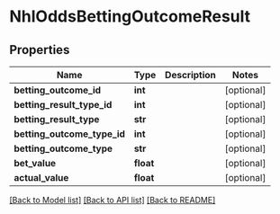 # NhlOddsBettingOutcomeResult

## Properties
Name | Type | Description | Notes
------------ | ------------- | ------------- | -------------
**betting_outcome_id** | **int** |  | [optional] 
**betting_result_type_id** | **int** |  | [optional] 
**betting_result_type** | **str** |  | [optional] 
**betting_outcome_type_id** | **int** |  | [optional] 
**betting_outcome_type** | **str** |  | [optional] 
**bet_value** | **float** |  | [optional] 
**actual_value** | **float** |  | [optional] 

[[Back to Model list]](../README.md#documentation-for-models) [[Back to API list]](../README.md#documentation-for-api-endpoints) [[Back to README]](../README.md)

